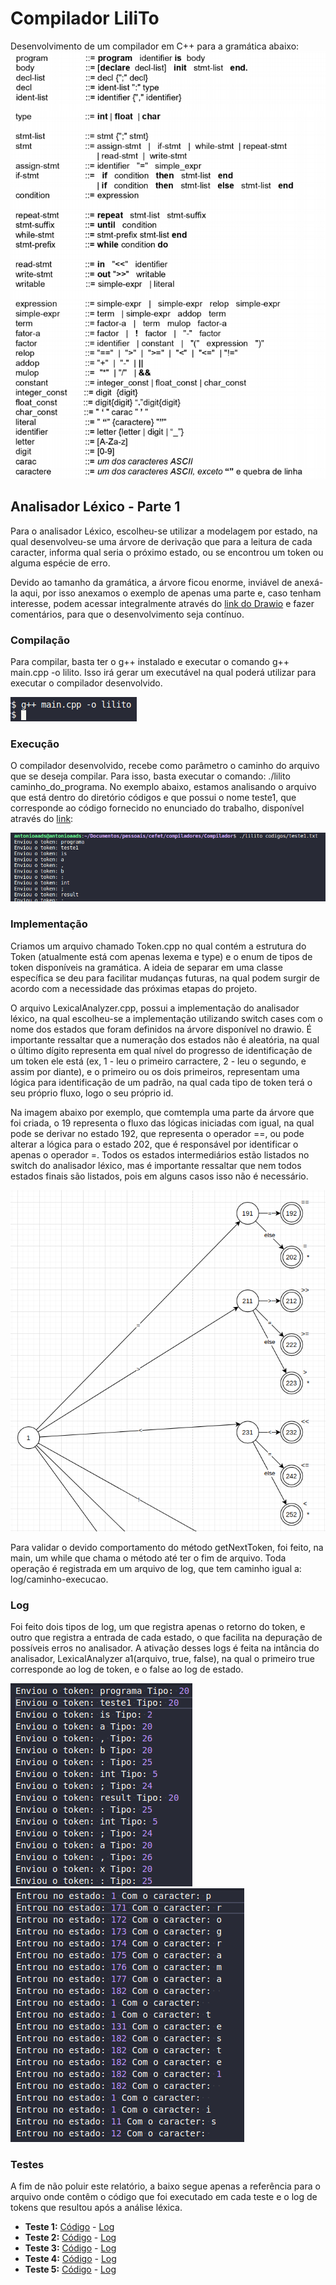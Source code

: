 # Compilador LiliTo
Desenvolvimento de um compilador em C++ para a gramática abaixo: 
<img alt="Gramática da linguagem" src="github/gramatica.png" />

## Analisador Léxico - Parte 1

Para o analisador Léxico, escolheu-se utilizar a modelagem por estado, na qual desenvolveu-se uma árvore de derivação que para a leitura de cada caracter, informa qual seria o próximo estado, ou se encontrou um token ou alguma espécie de erro.

Devido ao tamanho da gramática, a árvore ficou enorme, inviável de anexá-la aqui, por isso anexamos o exemplo de apenas uma parte e, caso tenham interesse, podem acessar integralmente através do [link do Drawio](https://drive.google.com/file/d/13-J8tpEmDeckLj1NGf_um_Rm7pPuR3NM/view?usp=sharing) e fazer comentários, para que o desenvolvimento seja contínuo.

### Compilação

Para compilar, basta ter o g++ instalado e executar o comando g++ main.cpp -o lilito. Isso irá gerar um executável na qual poderá utilizar para executar o compilador desenvolvido.

<img alt="Compilando o compilador" src="github/compilando.png" />

### Execução

O compilador desenvolvido, recebe como parâmetro o caminho do arquivo que se deseja compilar. Para isso, basta executar o comando: ./lilito caminho_do_programa. No exemplo abaixo, estamos analisando o arquivo que está dentro do diretório códigos e que possui o nome teste1, que corresponde ao código fornecido no enunciado do trabalho, disponível através do [link](github/enunciado.pdf):

<img alt="Executando o compilador Lilito" src="github/executando.png" />

### Implementação

Criamos um arquivo chamado Token.cpp no qual contém a estrutura do Token (atualmente está com apenas lexema e type) e o enum de tipos de token disponíveis na gramática. A ideia de separar em uma classe específica se deu para facilitar mudanças futuras, na qual podem surgir de acordo com a necessidade das próximas etapas do projeto.

O arquivo LexicalAnalyzer.cpp, possui a implementação do analisador léxico, na qual escolheu-se a implementação utilizando switch cases com o nome dos estados que foram definidos na árvore disponível no drawio. É importante ressaltar que a numeração dos estados não é aleatória, na qual o último dígito representa em qual nível do progresso de identificação de um token ele está (ex, 1 - leu o primeiro carractere, 2 - leu o segundo, e assim por diante), e o primeiro ou os dois primeiros, representam uma lógica para identificação de um padrão, na qual cada tipo de token terá o seu próprio fluxo, logo o seu próprio id.

Na imagem abaixo por exemplo, que comtempla uma parte da árvore que foi criada, o 19 representa o fluxo das lógicas iniciadas com igual, na qual pode se derivar no estado 192, que representa o operador ==, ou pode alterar a lógica para o estado 202, que é responsável por identificar o apenas o operador =. Todos os estados intermediários estão listados no switch do analisador léxico, mas é importante ressaltar que nem todos estados finais são listados, pois em alguns casos isso não é necessário.

<img alt="Parte da árvore" src="github/drawio.png" />

Para validar o devido comportamento do método getNextToken, foi feito, na main, um while que chama o método até ter o fim de arquivo. Toda operação é registrada em um arquivo de log, que tem caminho igual a: log/caminho-execucao. 

### Log

Foi feito dois tipos de log, um que registra apenas o retorno do token, e outro que registra a entrada de cada estado, o que facilita na depuração de possíveis erros no analisador. A ativação desses logs é feita na intância do analisador, LexicalAnalyzer a1(arquivo, true, false), na qual o primeiro true corresponde ao log de token, e o false ao log de estado.

![Log de token](github/logToken.png)
![Log de estado](github/logEstado.png)

### Testes

A fim de não poluir este relatório, a baixo segue apenas a referência para o arquivo onde contêm o código que foi executado em cada teste e o log de tokens que resultou após a análise léxica.

- **Teste 1:** [Código](codigos/teste1.txt) - [Log](log/codigos/teste1.txt.log)
- **Teste 2:** [Código](codigos/teste2.txt) - [Log](log/codigos/teste2.txt.log)
- **Teste 3:** [Código](codigos/teste3.txt) - [Log](log/codigos/teste3.txt.log)
- **Teste 4:** [Código](codigos/teste4.txt) - [Log](log/codigos/teste4.txt.log)
- **Teste 5:** [Código](codigos/teste5.txt) - [Log](log/codigos/teste5.txt.log)
